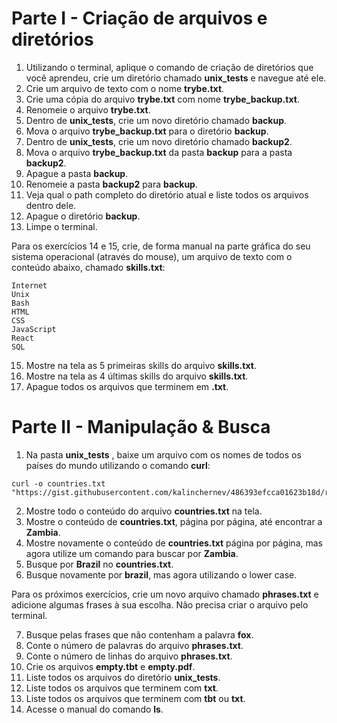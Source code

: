 # Parte I - Criação de arquivos e diretórios 

1. Utilizando o terminal, aplique o comando de criação de diretórios que você aprendeu, crie um diretório chamado **unix_tests** e navegue até ele.
2. Crie um arquivo de texto com o nome **trybe.txt**.
3. Crie uma cópia do arquivo **trybe.txt** com nome **trybe_backup.txt**.
4. Renomeie o arquivo **trybe.txt**.
6. Dentro de **unix_tests**, crie um novo diretório chamado **backup**.
7. Mova o arquivo **trybe_backup.txt** para o diretório **backup**.
8. Dentro de **unix_tests**, crie um novo diretório chamado **backup2**.
9. Mova o arquivo **trybe_backup.txt** da pasta **backup** para a pasta **backup2**.
10. Apague a pasta **backup**.
11. Renomeie a pasta **backup2** para **backup**.
12. Veja qual o path completo do diretório atual e liste todos os arquivos dentro dele.
13. Apague o diretório **backup**.
14. Limpe o terminal.

Para os exercícios 14 e 15, crie, de forma manual na parte gráfica do seu sistema operacional (através do mouse), um arquivo de texto com o conteúdo abaixo, chamado **skills.txt**:

```
Internet
Unix
Bash
HTML
CSS
JavaScript
React
SQL
```

15. Mostre na tela as 5 primeiras skills do arquivo **skills.txt**.
16. Mostre na tela as 4 últimas skills do arquivo **skills.txt**.
17. Apague todos os arquivos que terminem em **.txt**.

# Parte II - Manipulação & Busca 


1. Na pasta **unix_tests** , baixe um arquivo com os nomes de todos os países do mundo utilizando o comando **curl**:

```
curl -o countries.txt "https://gist.githubusercontent.com/kalinchernev/486393efcca01623b18d/raw/daa24c9fea66afb7d68f8d69f0c4b8eeb9406e83/countries"
```

2. Mostre todo o conteúdo do arquivo **countries.txt** na tela.
3. Mostre o conteúdo de **countries.txt**, página por página, até encontrar a **Zambia**.
4. Mostre novamente o conteúdo de **countries.txt** página por página, mas agora utilize um comando para buscar por **Zambia**.
5. Busque por **Brazil** no **countries.txt**.
6. Busque novamente por **brazil**, mas agora utilizando o lower case.

Para os próximos exercícios, crie um novo arquivo chamado **phrases.txt** e adicione algumas frases à sua escolha. Não precisa criar o arquivo pelo terminal.

7. Busque pelas frases que não contenham a palavra **fox**.
8. Conte o número de palavras do arquivo **phrases.txt**.
9. Conte o número de linhas do arquivo **phrases.txt**.
10. Crie os arquivos **empty.tbt** e **empty.pdf**.
11. Liste todos os arquivos do diretório **unix_tests**.
12. Liste todos os arquivos que terminem com **txt**.
13. Liste todos os arquivos que terminem com **tbt** ou **txt**.
14. Acesse o manual do comando **ls**.